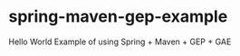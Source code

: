 spring-maven-gep-example
========================

Hello World Example of using Spring + Maven + GEP + GAE
